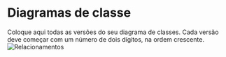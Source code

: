 # Diagramas de classe
Coloque aqui todas as versões do seu diagrama de classes. Cada versão deve começar com um número de dois dígitos, na ordem crescente.
![Relacionamentos](docs/diagramas/Relacionamento.jpeg "Modelo BPMN do Processo 1.")
